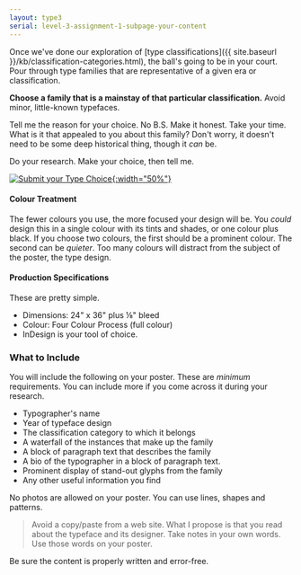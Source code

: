 ```yaml
---
layout: type3
serial: level-3-assignment-1-subpage-your-content
---
```

Once we've done our exploration of [type classifications]({{ site.baseurl }}/kb/classification-categories.html), the ball's going to be in your court. Pour through type families that are representative of a given era or classification.

**Choose a family that is a mainstay of that particular classification.** Avoid minor, little-known typefaces.

Tell me the reason for your choice. No B.S. Make it honest. Take your time. What is it that appealed to you about this family? Don't worry, it doesn't need to be some deep historical thing, though it *can* be.

Do your research. Make your choice, then tell me.

<a href="https://forms.office.com/r/1sSccGiZNQ" target="_blank" class="brightspace">![Submit your Type Choice]({{site.url}}/svg/button-submit-type-choice.svg){:width="50%"}</a>

#### Colour Treatment

The fewer colours you use, the more focused your design will be. You *could* design this in a single colour with its tints and shades, or one colour plus black. If you choose two colours, the first should be a prominent colour. The second can be *quieter*. Too many colours will distract from the subject of the poster, the type design.

#### Production Specifications

These are pretty simple.

<ul class="hasBullets">
	<li>Dimensions: 24" x 36" plus ⅛" bleed</li>
	<li>Colour: Four Colour Process (full colour)</li>
	<li>InDesign is your tool of choice.</li>
</ul>

### What to Include

You will include the following on your poster. These are *minimum* requirements. You can include more if you come across it during your research.

<ul class="hasBullets">
	<li>Typographer's name</li>
	<li>Year of typeface design</li>
	<li>The classification category to which it belongs</li>
	<li>A waterfall of the instances that make up the family</li>
	<li>A block of paragraph text that describes the family</li>
	<li>A bio of the typographer in a block of paragraph text.</li>
	<li>Prominent display of stand-out glyphs from the family</li>
	<li>Any other useful information you find</li>
</ul>

No photos are allowed on your poster. You can use lines, shapes and patterns.

> Avoid a copy/paste from a web site. What I propose is that you read about the typeface and its designer. Take notes in your own words. Use those words on your poster.

Be sure the content is properly written and error-free.